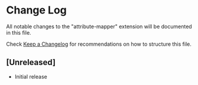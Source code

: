 # Change Log

All notable changes to the "attribute-mapper" extension will be documented in this file.

Check [Keep a Changelog](http://keepachangelog.com/) for recommendations on how to structure this file.

## [Unreleased]

- Initial release